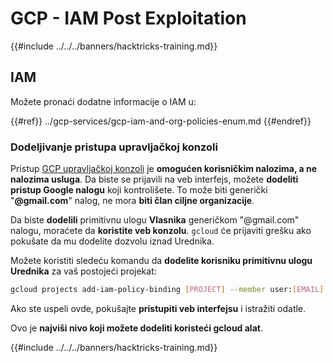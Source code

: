 # GCP - IAM Post Exploitation

{{#include ../../../banners/hacktricks-training.md}}

## IAM <a href="#service-account-impersonation" id="service-account-impersonation"></a>

Možete pronaći dodatne informacije o IAM u:

{{#ref}}
../gcp-services/gcp-iam-and-org-policies-enum.md
{{#endref}}

### Dodeljivanje pristupa upravljačkoj konzoli <a href="#granting-access-to-management-console" id="granting-access-to-management-console"></a>

Pristup [GCP upravljačkoj konzoli](https://console.cloud.google.com) je **omogućen korisničkim nalozima, a ne nalozima usluga**. Da biste se prijavili na veb interfejs, možete **dodeliti pristup Google nalogu** koji kontrolišete. To može biti generički "**@gmail.com**" nalog, ne mora **biti član ciljne organizacije**.

Da biste **dodelili** primitivnu ulogu **Vlasnika** generičkom "@gmail.com" nalogu, moraćete da **koristite veb konzolu**. `gcloud` će prijaviti grešku ako pokušate da mu dodelite dozvolu iznad Urednika.

Možete koristiti sledeću komandu da **dodelite korisniku primitivnu ulogu Urednika** za vaš postojeći projekat:
```bash
gcloud projects add-iam-policy-binding [PROJECT] --member user:[EMAIL] --role roles/editor
```
Ako ste uspeli ovde, pokušajte **pristupiti veb interfejsu** i istražiti odatle.

Ovo je **najviši nivo koji možete dodeliti koristeći gcloud alat**.

{{#include ../../../banners/hacktricks-training.md}}
